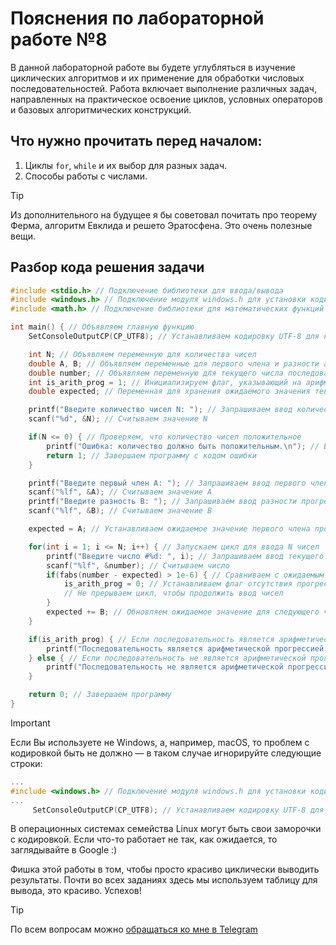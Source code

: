 # Пояснения по лабораторной работе №8

В данной лабораторной работе вы будете углубляться в изучение циклических алгоритмов и их применение для обработки числовых последовательностей. Работа включает выполнение различных задач, направленных на практическое освоение циклов, условных операторов и базовых алгоритмических конструкций.

## Что нужно прочитать перед началом:
1. Циклы ```for```, ```while``` и их выбор для разных задач.
2. Способы работы с числами.

> [!TIP]
> Из дополнительного на будущее я бы советовал почитать про теорему Ферма, алгоритм Евклида и решето Эратосфена. Это очень полезные вещи.

## Разбор кода решения задачи

```c
#include <stdio.h> // Подключение библиотеки для ввода/вывода
#include <windows.h> // Подключение модуля windows.h для установки кодировки вывода
#include <math.h> // Подключение библиотеки для математических функций

int main() { // Объявляем главную функцию
    SetConsoleOutputCP(CP_UTF8); // Устанавливаем кодировку UTF-8 для корректного отображения русских символов

    int N; // Объявляем переменную для количества чисел
    double A, B; // Объявляем переменные для первого члена и разности арифметической прогрессии
    double number; // Объявляем переменную для текущего числа последовательности
    int is_arith_prog = 1; // Инициализируем флаг, указывающий на арифметическую прогрессию
    double expected; // Переменная для хранения ожидаемого значения текущего члена прогрессии

    printf("Введите количество чисел N: "); // Запрашиваем ввод количества чисел
    scanf("%d", &N); // Считываем значение N

    if(N <= 0) { // Проверяем, что количество чисел положительное
        printf("Ошибка: количество должно быть положительным.\n"); // Выводим сообщение об ошибке
        return 1; // Завершаем программу с кодом ошибки
    }

    printf("Введите первый член A: "); // Запрашиваем ввод первого члена прогрессии
    scanf("%lf", &A); // Считываем значение A
    printf("Введите разность B: "); // Запрашиваем ввод разности прогрессии
    scanf("%lf", &B); // Считываем значение B

    expected = A; // Устанавливаем ожидаемое значение первого члена прогрессии

    for(int i = 1; i <= N; i++) { // Запускаем цикл для ввода N чисел
        printf("Введите число #%d: ", i); // Запрашиваем ввод текущего числа
        scanf("%lf", &number); // Считываем число
        if(fabs(number - expected) > 1e-6) { // Сравниваем с ожидаемым значением с учетом эпсилона
            is_arith_prog = 0; // Устанавливаем флаг отсутствия прогрессии
            // Не прерываем цикл, чтобы продолжить ввод чисел
        }
        expected += B; // Обновляем ожидаемое значение для следующего члена прогрессии
    }

    if(is_arith_prog) { // Если последовательность является арифметической прогрессией
        printf("Последовательность является арифметической прогрессией с первым членом %.2lf и разностью %.2lf.\n", A, B); // Выводим соответствующее сообщение
    } else { // Если последовательность не является арифметической прогрессией
        printf("Последовательность не является арифметической прогрессией с заданными параметрами.\n"); // Выводим соответствующее сообщение
    }

    return 0; // Завершаем программу
}
```

> [!IMPORTANT]
> Если Вы используете не Windows, а, например, macOS, то проблем с кодировкой быть не должно — в таком случае игнорируйте следующие строки:
> ```c
> ...
> #include <windows.h> // Подключение модуля windows.h для установки кодировки вывода
> ...
>      SetConsoleOutputCP(CP_UTF8); // Устанавливаем кодировку UTF-8 для вывода в консоли русских символов: иначе будут иероглифы
> ```
>
> В операционных системах семейства Linux могут быть свои заморочки с кодировкой. Если что-то работает не так, как ожидается, то заглядывайте в Google :)

Фишка этой работы в том, чтобы просто красиво циклически выводить результаты. Почти во всех заданиях здесь мы используем таблицу для вывода, это красиво. Успехов!

> [!TIP]
> По всем вопросам можно [обращаться ко мне в Telegram](https://t.me/plunkzy)